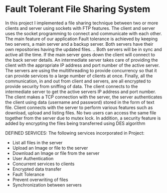 # Fault Tolerant File Sharing System



In this project I implemented a file sharing technique between two or more clients and server using sockets with FTP features.  The client and server uses the socket programming to connect and communicate with each other. The main feature of our application Fault tolerance is achieved by keeping  two servers, a main server and a backup server. Both servers have their own repositories having the updated files. .. Both servers will be in sync and active all the time. If the main server goes down the client will connect to the back server details.  An intermediate server takes care of providing the client with the appropriate IP address and port number of the active server. The servers are using the multithreading to provide concurrency so that it can provide services to a large number of clients at once. Finally, all the communication, in and out from client and servers, are all encrypted to provide security from sniffing of data. The client connects to the intermediate server to get the active servers IP address and port number. The client makes a TCP connection with the server, the server authenticates the client using data (username and password) stored in the form of text file. Client connects with the server to perform various features such as download, upload and listing files. No two users can access the same file together from the server due to mutex lock. In addition, a  security feature is added by encrypting the files being transferred using DES algorithm 

DEFINED SERVICES:
The following services incorporated in Project:

- List all  files in the server
- Upload an Image or file to the server
- Download an Image or file from the server
- User Authentication
- Concurrent services to clients
- Encrypted data transfer
- Fault Tolerance
- Prevent overwriting of files
- Synchronization between servers
